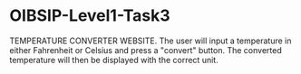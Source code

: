 # OIBSIP-Level1-Task3
TEMPERATURE CONVERTER WEBSITE. The user will input a temperature in either Fahrenheit or Celsius and press a "convert" button. The converted temperature will then be displayed with the correct unit.
